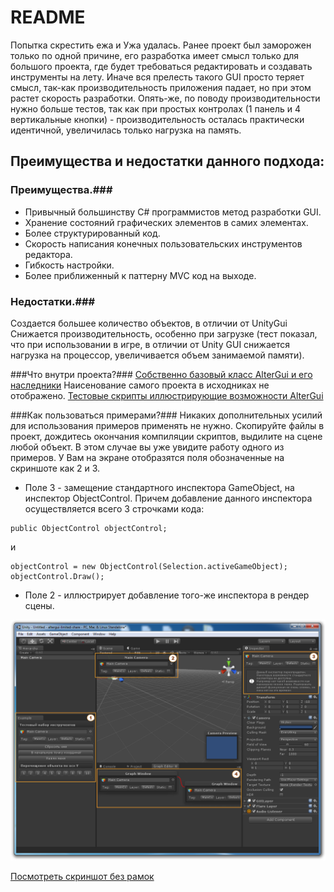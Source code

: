 ﻿# README #

Попытка скрестить ежа и Ужа удалась.
Ранее проект был заморожен только по одной причине, его разработка имеет смысл только для большого проекта, где будет требоваться редактировать и создавать инструменты на лету. Иначе вся прелесть такого GUI просто теряет смысл, так-как производительность приложения падает, но при этом растет скорость разработки. Опять-же, по поводу производительности нужно больше тестов, так как при простых контролах (1 панель и 4 вертикальные кнопки) - производительность осталась практически идентичной, увеличилась только нагрузка на память. 

## Преимущества и недостатки данного подхода: ##

### Преимущества.###
* Привычный большинству C# программистов метод разработки GUI.
* Хранение состояний графических элементов в самих элементах.
* Более структурированный код.
* Скорость написания конечных пользовательских инструментов редактора.
* Гибкость настройки.
* Более приближенный к паттерну MVC код на выходе.

### Недостатки.###
Создается большее количество объектов, в отличии от UnityGui
Снижается производительность, особенно при загрузке (тест показал, что при использовании в игре, в отличии от Unity GUI снижается нагрузка на процессор, увеличивается объем занимаемой памяти).

###Что внутри проекта?###
[Собственно базовый класс AlterGui и его наследники](https://github.com/devpilgrin/AlterGui/tree/master/Plugins) Наисенование самого проекта в исходниках не отображено.
[Тестовые скрипты иллюстрирующие возможности AlterGui](https://github.com/devpilgrin/AlterGui/tree/master/Editor)

###Как пользоваться примерами?###
Никаких дополнительных усилий для использования примеров применять не нужно. Скопируйте файлы в проект, дождитесь окончания компиляции скриптов, выдилите на сцене любой объект. В этом случае вы уже увидите работу одного из примеров.
У Вам на экране отобразятся поля обозначенные на скриншоте как 2 и 3.
- Поле 3 - замещение стандартного инспектора GameObject, на инспектор ObjectControl. Причем добавление данного инспектора осуществляется всего 3 строчками кода:
```
public ObjectControl objectControl;
```
и

```
objectControl = new ObjectControl(Selection.activeGameObject);
objectControl.Draw();
```

- Поле 2 - иллюстрирует добавление того-же инспектора в рендер сцены.



![Editor](https://raw.githubusercontent.com/devpilgrin/AlterGui/master/GitRes/screenshot%202014-05-23%20002.png)

[Посмотреть скриншот без рамок](https://raw.githubusercontent.com/devpilgrin/AlterGui/master/GitRes/screenshot%202014-05-23%20001.png)

